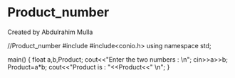 # Product_number
Created by Abdulrahim Mulla


//Product_number
#include <iostream>
#include<conio.h>
using namespace std;

main()
{
	float a,b,Product;
	cout<<"Enter the two numbers : \n";
	cin>>a>>b;
	Product=a*b;
	cout<<"Product is : "<<Product<<" \n";
}
